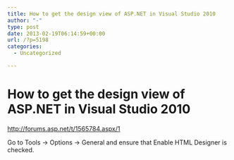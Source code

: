 ```yaml
---
title: How to get the design view of ASP.NET in Visual Studio 2010
author: "-"
type: post
date: 2013-02-19T06:14:59+00:00
url: /?p=5198
categories:
  - Uncategorized

---
```

# How to get the design view of ASP.NET in Visual Studio 2010
http://forums.asp.net/t/1565784.aspx/1

Go to Tools -> Options -> General and ensure that Enable HTML Designer is checked.